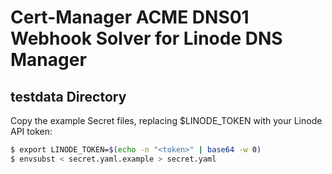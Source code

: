 # Cert-Manager ACME DNS01 Webhook Solver for Linode DNS Manager

## testdata Directory

Copy the example Secret files, replacing $LINODE_TOKEN with your Linode API
token:

```bash
$ export LINODE_TOKEN=$(echo -n "<token>" | base64 -w 0)
$ envsubst < secret.yaml.example > secret.yaml
```
